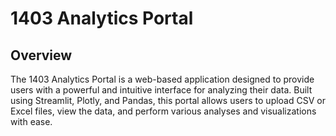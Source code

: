 # 1403 Analytics Portal

## Overview
The 1403 Analytics Portal is a web-based application designed to provide users with a powerful and intuitive interface for analyzing their data. Built using Streamlit, Plotly, and Pandas, this portal allows users to upload CSV or Excel files, view the data, and perform various analyses and visualizations with ease.